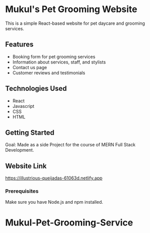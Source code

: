 # Mukul's Pet Grooming Website

This is a simple React-based website for pet daycare and grooming services.

## Features

- Booking form for pet grooming services  
- Information about services, staff, and stylists  
- Contact us page  
- Customer reviews and testimonials  

## Technologies Used

- React
- Javascript
- CSS  
- HTML  

## Getting Started

Goal: Made as a side Project for the course of MERN Full Stack Development.

## Website Link

https://illustrious-queijadas-61063d.netlify.app

### Prerequisites

Make sure you have Node.js and npm installed.

# Mukul-Pet-Grooming-Service


